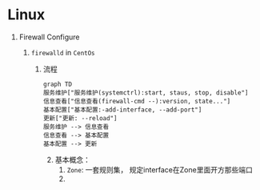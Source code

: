 # Linux

1. Firewall Configure

   1. `firewalld` in `CentOs`

      1. 流程

         ```mermaid
         graph TD
         服务维护["服务维护(systemctrl):start, staus, stop, disable"]
         信息查看["信息查看(firewall-cmd --):version, state..."]
         基本配置["基本配置:-add-interface, --add-port"]
         更新["更新: --reload"]
         服务维护 --> 信息查看
         信息查看 --> 基本配置
         基本配置 --> 更新
         ```

         2. 基本概念：
            1. `Zone`: 一套规则集， 规定interface在Zone里面开方那些端口
            2. 
